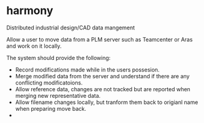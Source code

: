 # harmony
Distributed industrial design/CAD data mangement

Allow a user to move data from a PLM server such as Teamcenter or Aras and work on it locally.

The system should provide the following:
  - Record modifications made while in the users possesion.
  - Merge modified data from the server and understand if there are any conflicting modificatoions.
  - Allow reference data, changes are not tracked but are reported when merging new representative data.
  - Allow filename changes locally, but tranform them back to origianl name when preparing move back.
  - 
